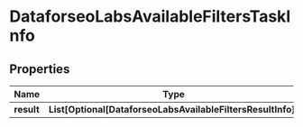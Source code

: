 # DataforseoLabsAvailableFiltersTaskInfo


## Properties

| Name | Type | Description | Notes |
|------------ | ------------- | ------------- | -------------|
**result** | **List[Optional[DataforseoLabsAvailableFiltersResultInfo]]** |  |[optional]|